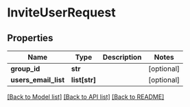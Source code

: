 # InviteUserRequest

## Properties
Name | Type | Description | Notes
------------ | ------------- | ------------- | -------------
**group_id** | **str** |  | [optional] 
**users_email_list** | **list[str]** |  | [optional] 

[[Back to Model list]](../README.md#documentation-for-models) [[Back to API list]](../README.md#documentation-for-api-endpoints) [[Back to README]](../README.md)

